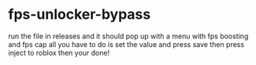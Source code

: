 # fps-unlocker-bypass
run the file in releases and it should pop up with a menu with fps boosting and fps cap all you have to do is set the value and press save then press inject to roblox then your done!
